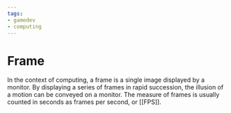 ```yaml
---
tags:
- gamedev
- computing
---
```

# Frame
In the context of computing, a frame is a single image displayed by a monitor. By displaying a series of frames in rapid succession, the illusion of a motion can be conveyed on a monitor. The measure of frames is usually counted in seconds as frames per second, or [[FPS]].
